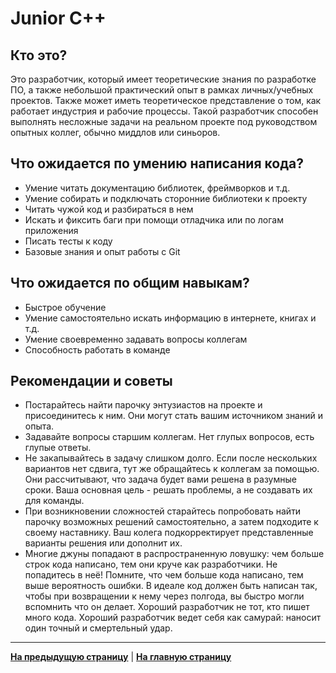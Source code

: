 # Junior C++

## Кто это?

Это разработчик, который имеет теоретические знания по разработке ПО, а также небольшой практический опыт в рамках личных/учебных проектов. Также может иметь теоретическое представление о том, как работает индустрия и рабочие процессы. Такой разработчик способен выполнять несложные задачи на реальном проекте под руководством опытных коллег, обычно миддлов или синьоров.

## Что ожидается по умению написания кода?

- Умение читать документацию библиотек, фреймворков и т.д.
- Умение собирать и подключать сторонние библиотеки к проекту
- Читать чужой код и разбираться в нем
- Искать и фиксить баги при помощи отладчика или по логам приложения
- Писать тесты к коду
- Базовые знания и опыт работы с Git

## Что ожидается по общим навыкам?

- Быстрое обучение
- Умение самостоятельно искать информацию в интернете, книгах и т.д.
- Умение своевременно задавать вопросы коллегам
- Способность работать в команде

## Рекомендации и советы

- Постарайтесь найти парочку энтузиастов на проекте и присоединитесь к ним. Они могут стать вашим источником знаний и опыта.
- Задавайте вопросы старшим коллегам. Нет глупых вопросов, есть глупые ответы.
- Не закапывайтесь в задачу слишком долго. Если после нескольких вариантов нет сдвига, тут же обращайтесь к коллегам за помощью. Они рассчитывают, что задача будет вами решена в разумные сроки. Ваша основная цель - решать проблемы, а не создавать их для команды.
- При возникновении сложностей старайтесь попробовать найти парочку возможных решений самостоятельно, а затем подходите к своему наставнику. Ваш колега подкорректирует представленные варианты решения или дополнит их.
- Многие джуны попадают в распространенную ловушку: чем больше строк кода написано, тем они круче как разработчики. Не попадитесь в неё! Помните, что чем больше кода написано, тем выше вероятность ошибки. В идеале код должен быть написан так, чтобы при возвращении к нему через полгода, вы быстро могли вспомнить что он делает. Хороший разработчик не тот, кто пишет много кода. Хороший разработчик ведет себя как самурай: наносит один точный и смертельный удар.

---

[**На предыдущую страницу**](Overview.md) | [**На главную страницу**](../README.md)
